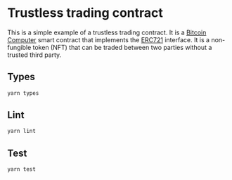 # Trustless trading contract

This is a simple example of a trustless trading contract. It is a [Bitcoin Computer](http://bitcoincomputer.io/) smart contract that implements the [ERC721](https://eips.ethereum.org/EIPS/eip-721) interface. It is a non-fungible token (NFT) that can be traded between two parties without a trusted third party.

## Types

```js
yarn types
```

## Lint

```js
yarn lint
```

## Test

```js
yarn test
```
